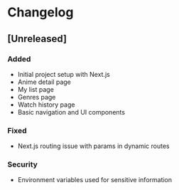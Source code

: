 # Changelog

## [Unreleased]

### Added
- Initial project setup with Next.js
- Anime detail page
- My list page
- Genres page
- Watch history page
- Basic navigation and UI components

### Fixed
- Next.js routing issue with params in dynamic routes

### Security
- Environment variables used for sensitive information 